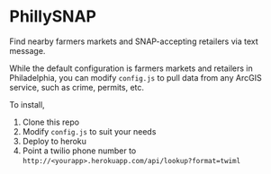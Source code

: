 PhillySNAP
==========
Find nearby farmers markets and SNAP-accepting retailers via text message.

While the default configuration is farmers markets and retailers in Philadelphia, you can modify `config.js` to pull data from any ArcGIS service, such as crime, permits, etc.

To install,

1. Clone this repo
2. Modify `config.js` to suit your needs
3. Deploy to heroku
4. Point a twilio phone number to `http://<yourapp>.herokuapp.com/api/lookup?format=twiml`